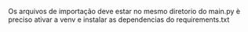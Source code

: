 Os arquivos de importação deve estar no mesmo diretorio do main.py
è preciso ativar a venv e instalar as dependencias do requirements.txt